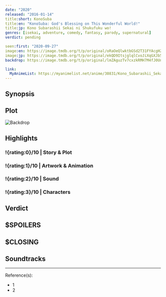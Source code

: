 ```yaml
---
date: "2020"
released: "2016-01-14"
title:short: KonoSuba
title:en: "KonoSuba: God's Blessing on This Wonderful World!"
title:jp: Kono Subarashii Sekai ni Shukufuku wo!
genres: [isekai, adventure, comedy, fantasy, parody, supernatural]
verdict: pending

seen:first: "2020-09-27"
image:en: https://image.tmdb.org/t/p/original/oRaOeQlwktbGSd2T31FYAcgHZlh.jpg
image:jp: https://image.tmdb.org/t/p/original/ekQD9ItsjglqlCvoJiXqGXJb5Jz.jpg
backdrop: https://image.tmdb.org/t/p/original/lmZAguzTv7cxzkRMH7M4fJ0UnJl.jpg

link:
  MyAnimeList: https://myanimelist.net/anime/30831/Kono_Subarashii_Sekai_ni_Shukufuku_wo
---
```



## Synopsis

## Plot

![Backdrop]()

## Highlights

### !{rating:0}/10 | Story & Plot

### !{rating:1}/10 | Artwork & Animation

### !{rating:2}/10 | Sound

### !{rating:3}/10 | Characters

## Verdict

## $SPOILERS

## $CLOSING

## Soundtracks

***
Reference(s):

- 1
- 2
